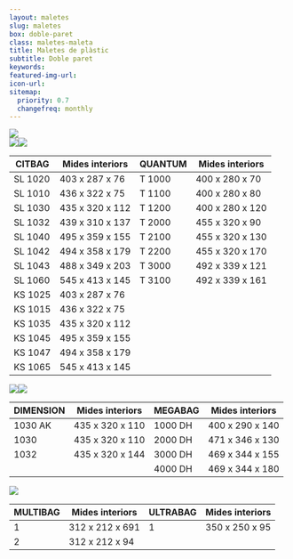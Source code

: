 ```yaml
---
layout: maletes
slug: maletes
box: doble-paret
class: maletes-maleta
title: Maletes de plàstic
subtitle: Doble paret
keywords: 
featured-img-url:
icon-url: 
sitemap:
  priority: 0.7
  changefreq: monthly
--- 
```


<p class="text-center"><img src="{{ site.base_url }}/assets/img/01-thumbnail-box-fort-maletes-plastic-injeccio-logo-hofbauer.jpg"><br/><img src="{{ site.base_url }}/assets/img/01-thumbnail-box-fort-maletes-plastic-doble-paret-hofbauer-citbag.jpg"><img src="{{ site.base_url }}/assets/img/01-thumbnail-box-fort-maletes-plastic-doble-paret-hofbauer-quantum.jpg"></p>

CITBAG|Mides interiors|QUANTUM|Mides interiors
--- | --- | --- | ---
SL 1020|403 x 287 x 76|T 1000|400 x 280 x 70
SL 1010|436 x 322 x 75|T 1100|400 x 280 x 80
SL 1030|435 x 320 x 112|T 1200|400 x 280 x 120
SL 1032|439 x 310 x 137|T 2000|455 x 320 x 90
SL 1040|495 x 359 x 155|T 2100|455 x 320 x 130
SL 1042|494 x 358 x 179|T 2200|455 x 320 x 170
SL 1043|488 x 349 x 203|T 3000|492 x 339 x 121
SL 1060|545 x 413 x 145|T 3100|492 x 339 x 161
KS 1025|403 x 287 x 76 		
KS 1015|436 x 322 x 75 	
KS 1035|435 x 320 x 112 	
KS 1045|495 x 359 x 155 	
KS 1047|494 x 358 x 179 	
KS 1065|545 x 413 x 145

<p class="text-center"><img src="{{ site.base_url }}/assets/img/01-thumbnail-box-fort-maletes-plastic-doble-paret-hofbauer-1030-ak.jpg"><img src="{{ site.base_url }}/assets/img/01-thumbnail-box-fort-maletes-plastic-doble-paret-hofbauer-1000-dh.jpg"></p>

DIMENSION|Mides interiors|MEGABAG|Mides interiors
--- | --- | --- | ---
1030 AK|435 x 320 x 110|1000 DH|400 x 290 x 140
1030|435 x 320 x 110|2000 DH|471 x 346 x 130
1032|435 x 320 x 144|3000 DH|469 x 344 x 155
	|	            |4000 DH|469 x 344 x 180 

<p class="text-center"><img src="{{ site.base_url }}/assets/img/01-thumbnail-box-fort-maletes-plastic-doble-paret-hofbauer-ultrabag-multibag.jpg"></p>

MULTIBAG|Mides interiors|ULTRABAG|Mides interiors
--- | --- | --- | ---
1|312 x 212 x 691|1|350 x 250 x 95
2|312 x 212 x 94